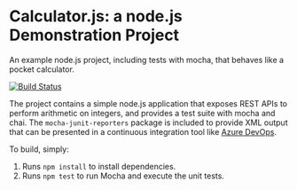 Calculator.js: a node.js Demonstration Project
==============================================
An example node.js project, including tests with mocha, that behaves like
a pocket calculator.

[![Build Status](https://dev.azure.com/yarish008/Integrating%20External%20Source%20Control%20with%20Azure%20Pipelines/_apis/build/status/yarish.calculator?branchName=master)](https://dev.azure.com/yarish008/Integrating%20External%20Source%20Control%20with%20Azure%20Pipelines/_build/latest?definitionId=18&branchName=master)

The project contains a simple node.js application that exposes REST APIs
to perform arithmetic on integers, and provides a test suite with mocha
and chai.  The `mocha-junit-reporters` package is included to provide XML
output that can be presented in a continuous integration tool like
[Azure DevOps](https://azure.com/devops).

To build, simply:

1. Runs `npm install` to install dependencies.
2. Runs `npm test` to run Mocha and execute the unit tests.

